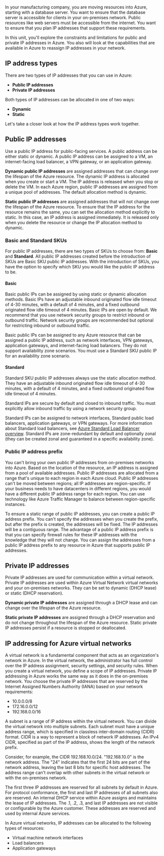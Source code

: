In your manufacturing company, you are moving resources into Azure, starting with a database server. You want to ensure that the database server is accessible for clients in your on-premises network. Public resources like web servers must be accessible from the internet. You want to ensure that you plan IP addresses that support these requirements.

In this unit, you'll explore the constraints and limitations for public and private IP addresses in Azure. You also will look at the capabilities that are available in Azure to reassign IP addresses in your network.

## IP address types

There are two types of IP addresses that you can use in Azure:

- **Public IP addresses**
- **Private IP addresses**

Both types of IP addresses can be allocated in one of two ways:

- **Dynamic**
- **Static**

Let's take a closer look at how the IP address types work together.

## Public IP addresses

Use a public IP address for public-facing services. A public address can be either static or dynamic. A public IP address can be assigned to a VM, an internet-facing load balancer, a VPN gateway, or an application gateway.

**Dynamic public IP addresses** are assigned addresses that can change over the lifespan of the Azure resource. The dynamic IP address is allocated when you create or start a VM. The IP address is released when you stop or delete the VM. In each Azure region, public IP addresses are assigned from a unique pool of addresses. The default allocation method is dynamic.

**Static public IP addresses** are assigned addresses that will not change over the lifespan of the Azure resource. To ensure that the IP address for the resource remains the same, you can set the allocation method explicitly to static. In this case, an IP address is assigned immediately. It is released only when you delete the resource or change the IP allocation method to dynamic.

### Basic and Standard SKUs

For public IP addresses, there are two types of SKUs to choose from: **Basic** and **Standard**. All public IP addresses created before the introduction of SKUs are Basic SKU public IP addresses. With the introduction of SKUs, you have the option to specify which SKU you would like the public IP address to be.

#### Basic

Basic public IPs can be assigned by using static or dynamic allocation methods. Basic IPs have an adjustable inbound originated flow idle timeout of 4-30 minutes, with a default of 4 minutes, and a fixed outbound originated flow idle timeout of 4 minutes. Basic IPs are open by default. We recommend that you use network security groups to restrict inbound or outbound traffic. Network security groups are recommended but optional for restricting inbound or outbound traffic.

Basic public IPs can be assigned to any Azure resource that can be assigned a public IP address, such as network interfaces, VPN gateways, application gateways, and internet-facing load balancers. They do not support availability zone scenarios. You must use a Standard SKU public IP for an availability zone scenario.

#### Standard

Standard SKU public IP addresses always use the static allocation method. They have an adjustable inbound originated flow idle timeout of 4-30 minutes, with a default of 4 minutes, and a fixed outbound originated flow idle timeout of 4 minutes.

Standard IPs are secure by default and closed to inbound traffic. You must explicitly allow inbound traffic by using a network security group.

Standard IPs can be assigned to network interfaces, Standard public load balancers, application gateways, or VPN gateways. For more information about Standard load balancers, see [Azure Standard Load Balancer overview](https://docs.microsoft.com/azure/load-balancer/load-balancer-standard-overview). Standard IPs are zone-redundant by default and optionally zonal (they can be created zonal and guaranteed in a specific availability zone).

### Public IP address prefix

You can't bring your own public IP addresses from on-premises networks into Azure. Based on the location of the resource, an IP address is assigned from a pool of available addresses. Public IP addresses are allocated from a range that's unique to each region in each Azure cloud. Public IP addresses can't be moved between regions; all IP addresses are region-specific. If your business needs to have datacenters in different regions, you would have a different public IP address range for each region. You can use technology like Azure Traffic Manager to balance between region-specific instances.

To ensure a static range of public IP addresses, you can create a public IP address prefix. You can't specify the addresses when you create the prefix, but after the prefix is created, the addresses will be fixed. The IP addresses will be a contiguous range. The advantage of a public IP address prefix is that you can specify firewall rules for these IP addresses with the knowledge that they will not change. You can assign the addresses from a public IP address prefix to any resource in Azure that supports public IP addresses.

## Private IP addresses

Private IP addresses are used for communication within a virtual network. Private IP addresses are used within Azure Virtual Network virtual networks and your on-premises networks. They can be set to dynamic (DHCP lease) or static (DHCP reservation).

**Dynamic private IP addresses** are assigned through a DHCP lease and can change over the lifespan of the Azure resource.

**Static private IP addresses** are assigned through a DHCP reservation and do not change throughout the lifespan of the Azure resource. Static private IP addresses persist if a resource is stopped or deallocated.

## IP addressing for Azure virtual networks

A virtual network is a fundamental component that acts as an organization's network in Azure. In the virtual network, the administrator has full control over the IP address assignment, security settings, and security rules. When you create a virtual network, you define a scope of IP addresses. Private IP addressing in Azure works the same way as it does in the on-premises network. You choose the private IP addresses that are reserved by the Internet Assigned Numbers Authority (IANA) based on your network requirements:

- 10.0.0.0/8
- 172.16.0.0/12  
- 192.168.0.0/16

A subnet is a range of IP address within the virtual network. You can divide the virtual network into multiple subnets. Each subnet must have a unique address range, which is specified in classless inter-domain routing (CIDR) format. CIDR is a way to represent a block of network IP addresses. An IPv4 CIDR, specified as part of the IP address, shows the length of the network prefix.

Consider, for example, the CIDR 192.168.10.0/24. "192.168.10.0" is the network address. The "24" indicates that the first 24 bits are part of the network address, leaving the last 8 bits for specific host addresses. The address range can't overlap with other subnets in the virtual network or with the on-premises network.

The first three IP addresses are reserved for all subnets by default in Azure. For protocol conformance, the first and last IP addresses of all subnets also are reserved. An internal DHCP service within Azure assigns and maintains the lease of IP addresses. The .1, .2, .3, and last IP addresses are not visible or configurable by the Azure customer. These addresses are reserved and used by internal Azure services. 

In Azure virtual networks, IP addresses can be allocated to the following types of resources:

- Virtual machine network interfaces
- Load balancers
- Application gateways
